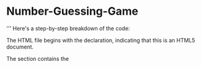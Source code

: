 # Number-Guessing-Game
'''
Here's a step-by-step breakdown of the code:

The HTML file begins with the <!DOCTYPE html> declaration, indicating that this is an HTML5 document.

The <head> section contains the <title> element, which sets the title of the web page displayed in the browser's title bar.

The <body> section contains the game elements:

The <h1> element displays the heading "Number Guessing Game" at the top of the page.

The <p> element displays the prompt message "Guess a number between 1 and 10:" to instruct the player.

The <input> element with the type attribute set to "number" creates an input field where the player can enter their guess. The id attribute is set to "guessInput" to uniquely identify the input field.

The <button> element displays the "Guess" button. The onclick attribute is set to the JavaScript function checkGuess(), which will be called when the button is clicked.

The <p> element with the id attribute set to "result" is initially empty. It will be used to display the result of the player's guess.

The <script> section contains the JavaScript code:

The first line generates a random number between 1 and 10 using Math.random(). The Math.floor() function is used to round the result down to the nearest whole number. The generated number is stored in the randomNumber variable.

The checkGuess() function is defined. This function is called when the player clicks the "Guess" button. It retrieves the player's guess from the input field using document.getElementById('guessInput').value. The parseInt() function is used to convert the input value from a string to an integer.

Inside the checkGuess() function, an if statement is used to compare the player's guess with the randomly generated number:

If the guess is equal to the randomNumber, a success message is displayed by setting the textContent property of the <p> element with the id of "result".

If the guess is less than the randomNumber, the code block inside the else if statement is executed. It sets the textContent property of the <p> element with the id of "result" to display the message "Too low. Try again!".

If neither of the above conditions are met, it means the guess is greater than the randomNumber. The code block inside the else statement is executed, setting the textContent property of the <p> element with the id of "result" to display the message "Too high. Try again!".

After defining the checkGuess() function, the <script> section ends.

In summary, the HTML code creates a simple number guessing game interface with a heading, prompt message, input field, and a button. The JavaScript code generates a random number and compares the player's guess with it to provide feedback. The result is displayed in a paragraph element on the web page.


'''





